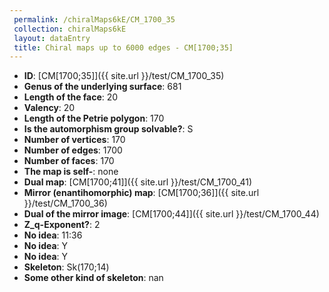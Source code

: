 ```yaml
--- 
 permalink: /chiralMaps6kE/CM_1700_35 
 collection: chiralMaps6kE
 layout: dataEntry
 title: Chiral maps up to 6000 edges - CM[1700;35]
---
```


- **ID**: [CM[1700;35]]({{ site.url }}/test/CM_1700_35)
- **Genus of the underlying surface**: 681
- **Length of the face**: 20
- **Valency**: 20
- **Length of the Petrie polygon**: 170
- **Is the automorphism group solvable?**: S
- **Number of vertices**: 170
- **Number of edges**: 1700
- **Number of faces**: 170
- **The map is self-**: none
- **Dual map**: [CM[1700;41]]({{ site.url }}/test/CM_1700_41)
- **Mirror (enantihomorphic) map**: [CM[1700;36]]({{ site.url }}/test/CM_1700_36)
- **Dual of the mirror image**: [CM[1700;44]]({{ site.url }}/test/CM_1700_44)
- **Z_q-Exponent?**: 2
- **No idea**:  11:36
- **No idea**: Y
- **No idea**: Y
- **Skeleton**: Sk(170;14)
- **Some other kind of skeleton**: nan
